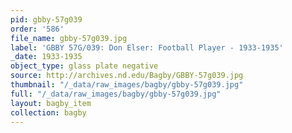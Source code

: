 ```yaml
---
pid: gbby-57g039
order: '586'
file_name: gbby-57g039.jpg
label: 'GBBY 57G/039: Don Elser: Football Player - 1933-1935'
_date: 1933-1935
object_type: glass plate negative
source: http://archives.nd.edu/Bagby/GBBY-57g039.jpg
thumbnail: "/_data/raw_images/bagby/gbby-57g039.jpg"
full: "/_data/raw_images/bagby/gbby-57g039.jpg"
layout: bagby_item
collection: bagby
---
```


